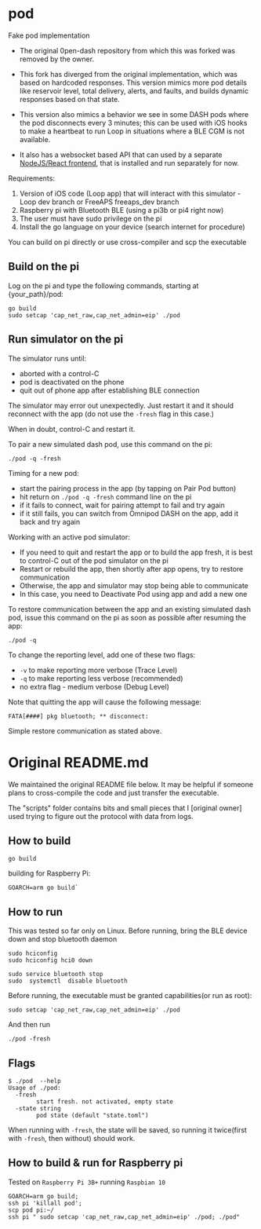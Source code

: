 # pod

Fake pod implementation

* The original 0pen-dash repository from which this was forked was removed by the owner.

* This fork has diverged from the original implementation, which was based on hardcoded responses. This version mimics more pod details like reservoir level, total delivery, alerts, and faults, and builds dynamic responses based on that state.

* This version also mimics a behavior we see in some DASH pods where the pod disconnects every 3 minutes; this can be used with iOS hooks to make a heartbeat to run Loop in situations where a BLE CGM is not available. 

* It also has a websocket based API that can used by a separate [NodeJS/React frontend](https://github.com/ps2/pod_simulator_frontend), that is installed and run separately for now.

Requirements:
1. Version of iOS code (Loop app) that will interact with this simulator - Loop dev branch or FreeAPS freeaps_dev branch
2. Raspberry pi with Bluetooth BLE (using a pi3b or pi4 right now)
3. The user must have sudo privilege on the pi
4. Install the go language on your device (search internet for procedure)

You can build on pi directly or use cross-compiler and scp the executable

## Build on the pi

Log on the pi and type the following commands, starting at {your_path}/pod:
```
go build
sudo setcap 'cap_net_raw,cap_net_admin=eip' ./pod
```

## Run simulator on the pi

The simulator runs until:
* aborted with a control-C
* pod is deactivated on the phone
* quit out of phone app after establishing BLE connection

The simulator may error out unexpectedly. Just restart it and it should reconnect with the app (do not use the `-fresh` flag in this case.)

When in doubt, control-C and restart it.

To pair a new simulated dash pod, use this command on the pi:
```
./pod -q -fresh 
```

Timing for a new pod:
* start the pairing process in the app (by tapping on Pair Pod button)
* hit return on `./pod -q -fresh` command line on the pi
* if it fails to connect, wait for pairing attempt to fail and try again
* if it still fails, you can switch from Omnipod DASH on the app, add it back and try again

Working with an active pod simulator:
* If you need to quit and restart the app or to build the app fresh, it is best to control-C out of the pod simulator on the pi
* Restart or rebuild the app, then shortly after app opens, try to restore communication
* Otherwise, the app and simulator may stop being able to communicate
* In this case, you need to Deactivate Pod using app and add a new one

To restore communication between the app and an existing simulated dash pod, issue this command on the pi as soon as possible after resuming the app:
```
./pod -q
```

To change the reporting level, add one of these two flags:
* `-v` to make reporting more verbose (Trace Level)
* `-q` to make reporting less verbose (recommended)
* no extra flag - medium verbose (Debug Level)

Note that quitting the app will cause the following message:
```
FATA[####] pkg bluetooth; ** disconnect:
```

Simple restore communication as stated above.

# Original README.md

We maintained the original README file below. It may be helpful if someone plans to cross-compile the code and just transfer the executable.

The "scripts" folder contains bits and small pieces that I [original owner] used trying to figure out the protocol with data from logs.

## How to build

```
go build
```

building for Raspberry Pi:
```
GOARCH=arm go build`
```

## How to run

This was tested so far only on Linux.
Before running, bring the BLE device down and stop bluetooth daemon
```
sudo hciconfig
sudo hciconfig hci0 down

sudo service bluetooth stop
sudo  systemctl  disable bluetooth
```

Before running, the executable must be granted capabilities(or run as root):
```
sudo setcap 'cap_net_raw,cap_net_admin=eip' ./pod
```
And then run

```
./pod -fresh
```

## Flags

```
$ ./pod  --help
Usage of ./pod:
  -fresh
        start fresh. not activated, empty state
  -state string
        pod state (default "state.toml")

```

When running with `-fresh`, the state will be saved, so running it twice(first with `-fresh`, then without) should work.

## How to build & run for Raspberry pi
Tested on `Raspberry Pi 3B+` running `Raspbian 10`

```
GOARCH=arm go build;
ssh pi 'killall pod';
scp pod pi:~/  
ssh pi " sudo setcap 'cap_net_raw,cap_net_admin=eip' ./pod; ./pod"
```
